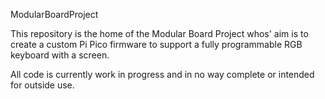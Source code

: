 ModularBoardProject

This repository is the home of the Modular Board Project whos' aim is to create a custom Pi Pico firmware to support a fully programmable RGB keyboard with a screen.

All code is currently work in progress and in no way complete or intended for outside use.